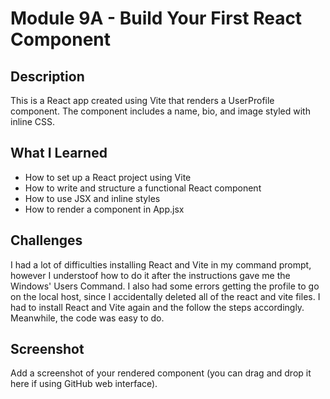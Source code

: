 # Module 9A - Build Your First React Component

## Description
This is a React app created using Vite that renders a UserProfile component. The component includes a name, bio, and image styled with inline CSS.

## What I Learned
- How to set up a React project using Vite
- How to write and structure a functional React component
- How to use JSX and inline styles
- How to render a component in App.jsx
	
## Challenges
I had a lot of difficulties installing React and Vite in my command prompt, however I understoof how to do it after the instructions gave me the Windows' Users Command. I also had some errors getting the profile to go on the local host, since I accidentally deleted all of the react and vite files. I had to install React and Vite again and the follow the steps accordingly. Meanwhile, the code was easy to do. 

## Screenshot
Add a screenshot of your rendered component (you can drag and drop it here if using GitHub web interface).
